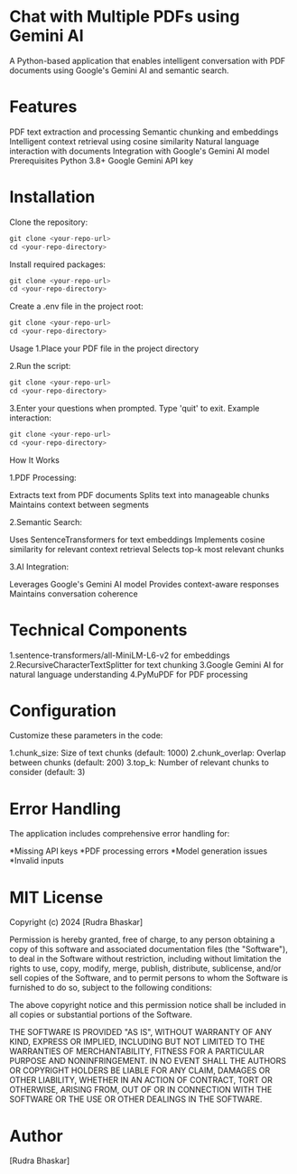 # Chat with Multiple PDFs using Gemini AI
A Python-based application that enables intelligent conversation with PDF documents using Google's Gemini AI and semantic search.

# Features
PDF text extraction and processing
Semantic chunking and embeddings
Intelligent context retrieval using cosine similarity
Natural language interaction with documents
Integration with Google's Gemini AI model
Prerequisites
Python 3.8+
Google Gemini API key
# Installation
Clone the repository:
```python
git clone <your-repo-url>
cd <your-repo-directory>
```
Install required packages:
```python
git clone <your-repo-url>
cd <your-repo-directory>
```
Create a .env file in the project root:
```python
git clone <your-repo-url>
cd <your-repo-directory>
```
Usage
1.Place your PDF file in the project directory

2.Run the script:
```python
git clone <your-repo-url>
cd <your-repo-directory>
```
3.Enter your questions when prompted. Type 'quit' to exit.
Example interaction:
```python
git clone <your-repo-url>
cd <your-repo-directory>
```
How It Works

1.PDF Processing:

Extracts text from PDF documents
Splits text into manageable chunks
Maintains context between segments

2.Semantic Search:

Uses SentenceTransformers for text embeddings
Implements cosine similarity for relevant context retrieval
Selects top-k most relevant chunks

3.AI Integration:

Leverages Google's Gemini AI model
Provides context-aware responses
Maintains conversation coherence

# Technical Components

1.sentence-transformers/all-MiniLM-L6-v2 for embeddings
2.RecursiveCharacterTextSplitter for text chunking
3.Google Gemini AI for natural language understanding
4.PyMuPDF for PDF processing

# Configuration
Customize these parameters in the code:

1.chunk_size: Size of text chunks (default: 1000)
2.chunk_overlap: Overlap between chunks (default: 200)
3.top_k: Number of relevant chunks to consider (default: 3)

# Error Handling
The application includes comprehensive error handling for:

*Missing API keys
*PDF processing errors
*Model generation issues
*Invalid inputs


# MIT License

Copyright (c) 2024 [Rudra Bhaskar]

Permission is hereby granted, free of charge, to any person obtaining a copy
of this software and associated documentation files (the "Software"), to deal
in the Software without restriction, including without limitation the rights
to use, copy, modify, merge, publish, distribute, sublicense, and/or sell
copies of the Software, and to permit persons to whom the Software is
furnished to do so, subject to the following conditions:

The above copyright notice and this permission notice shall be included in all
copies or substantial portions of the Software.

THE SOFTWARE IS PROVIDED "AS IS", WITHOUT WARRANTY OF ANY KIND, EXPRESS OR
IMPLIED, INCLUDING BUT NOT LIMITED TO THE WARRANTIES OF MERCHANTABILITY,
FITNESS FOR A PARTICULAR PURPOSE AND NONINFRINGEMENT. IN NO EVENT SHALL THE
AUTHORS OR COPYRIGHT HOLDERS BE LIABLE FOR ANY CLAIM, DAMAGES OR OTHER
LIABILITY, WHETHER IN AN ACTION OF CONTRACT, TORT OR OTHERWISE, ARISING FROM,
OUT OF OR IN CONNECTION WITH THE SOFTWARE OR THE USE OR OTHER DEALINGS IN THE
SOFTWARE.

# Author
[Rudra Bhaskar]

